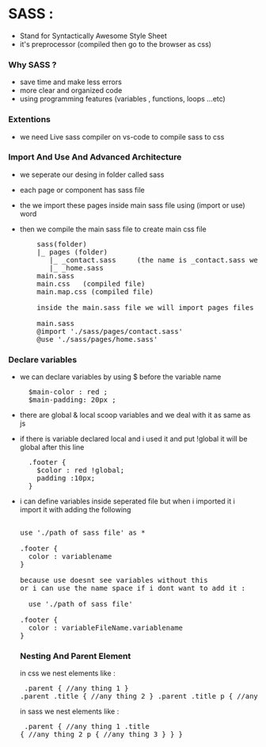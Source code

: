 # SASS :

- Stand for Syntactically Awesome Style Sheet
- it's preprocessor (compiled then go to the browser as css)

### Why SASS ?

- save time and make less errors
- more clear and organized code 
- using programming features (variables , functions, loops ...etc)



### Extentions 

- we need Live sass compiler on vs-code to compile sass to css
  


### Import And Use And Advanced Architecture

- we seperate our desing in folder called sass
- each page or component has sass file 
- the we import these pages inside main sass file using (import or use) word
- then we compile the main sass file to create main css file
  
  <pre>
      sass(folder)
      |_ pages (folder)
         |_ _contact.sass     (the name is _contact.sass we add the _ to ignore the compiling)
         |_ _home.sass
      main.sass
      main.css   (compiled file)
      main.map.css (compiled file)

      inside the main.sass file we will import pages files and it will converted to css

      main.sass
      @import './sass/pages/contact.sass'
      @use './sass/pages/home.sass'
  </pre>



### Declare variables

- we can declare variables by using $ before the variable name 
  <pre>
    $main-color : red ;
    $main-padding: 20px ;
  </pre>

- there are global & local scoop variables and we deal with it as same as js
- if there is variable declared local and i used it and put !global it will be global after this line
  <pre>
    .footer {
      $color : red !global;
      padding :10px;
    }
  </pre>

- i can define variables inside seperated file but when i imported it i import it with adding the following 
  <pre>

  use './path of sass file' as *

  .footer {
    color : variablename
  }

  because use doesnt see variables without this
  or i can use the name space if i dont want to add it :

    use './path of sass file'

  .footer {
    color : variableFileName.variablename
  }
  </pre>



  ###  Nesting And Parent Element 

    in css we nest elements like :
      <pre>
        .parent {
          //any thing 1
        }
        .parent .title {
          //any thing 2
        }
        .parent  .title p {
          //any thing 3
        }
      </pre>

    in sass we nest elements like :
      <pre>
        .parent {
          //any thing 1
          .title {
            //any thing 2
            p {
              //any thing 3
            }
          }
        }
      </pre>